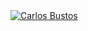 <a href="https://raymond.li/">
  <img src="CarlosBuustos/Resources/CarlosBuustos.gif"
       alt="Carlos Bustos"
       title="Carlos Bustos" />
</a>
